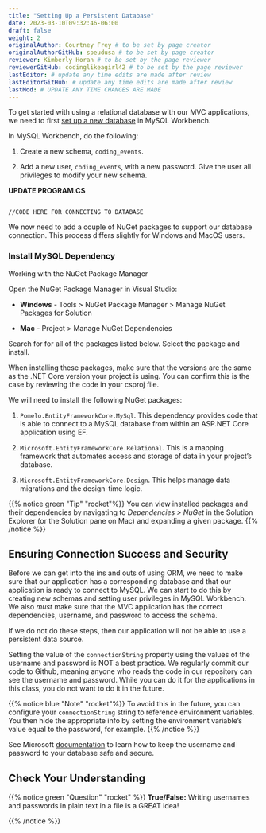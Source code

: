 ```yaml
---
title: "Setting Up a Persistent Database"
date: 2023-03-10T09:32:46-06:00
draft: false
weight: 2
originalAuthor: Courtney Frey # to be set by page creator
originalAuthorGitHub: speudusa # to be set by page creator
reviewer: Kimberly Horan # to be set by the page reviewer
reviewerGitHub: codinglikeagirl42 # to be set by the page reviewer
lastEditor: # update any time edits are made after review
lastEditorGitHub: # update any time edits are made after review
lastMod: # UPDATE ANY TIME CHANGES ARE MADE
---
```

<!-- TODO: Link back to MySQL book for refresher -->
To get started with using a relational database with our MVC applications, we need to first [set up a new database](https://education.launchcode.org/SQL/chapters/mysql-part-1/exercises.html) in MySQL Workbench.

In MySQL Workbench, do the following:

1. Create a new schema, `coding_events`.

1. Add a new user, `coding_events`, with a new password. Give the user all privileges to modify your new schema.


**UPDATE PROGRAM.CS**

```csharp{linenos=table,hl_lines=[],linenostart=1}

//CODE HERE FOR CONNECTING TO DATABASE

```

We now need to add a couple of NuGet packages to support our database connection. This process differs slightly for Windows and MacOS users.

###  Install MySQL Dependency

Working with the NuGet Package Manager

Open the NuGet Package Manager in Visual Studio:

 - **Windows** - Tools > NuGet Package Manager > Manage NuGet Packages for Solution

- **Mac** - Project > Manage NuGet Dependencies

Search for for all of the packages listed below. Select the package and install.

When installing these packages, make sure that the versions are the same as the .NET Core version your project is using. You can confirm this is the case by reviewing the code in your csproj file.

We will need to install the following NuGet packages:

1. `Pomelo.EntityFrameworkCore.MySql`. This dependency provides code that is able to connect to a MySQL database from within an ASP.NET Core application using EF. 

1. `Microsoft.EntityFrameworkCore.Relational`. This is a mapping framework that automates access and storage of data in your project’s database.

1. `Microsoft.EntityFrameworkCore.Design`. This helps manage data migrations and the design-time logic. 

{{% notice green "Tip" "rocket"%}}
   You can view installed packages and their dependencies by navigating to _Dependencies > NuGet_ in the Solution Explorer (or the Solution pane on Mac) and expanding a given package.
{{% /notice %}}


## Ensuring Connection Success and Security

Before we can get into the ins and outs of using ORM, we need to make sure that our application has a corresponding database and that our application is ready to connect to MySQL. We can start to do this by creating new schemas and setting user privileges in MySQL Workbench. We also _must_ make sure that the MVC application has the correct dependencies, username, and password to access the schema.

If we do not do these steps, then our application will not be able to use a persistent data source.

Setting the value of the `connectionString` property using the values of the username and password is NOT a best practice. We regularly commit our code to Github, meaning anyone who reads the code in our repository can see the username and password. While you can do it for the applications in this class, you do not want to do it in the future.

{{% notice blue "Note"  "rocket"%}}
   To avoid this in the future, you can configure your `connectionString` string to reference environment variables. You then hide the appropriate info by setting the environment variable’s value equal to the password, for example.
{{% /notice %}}

See Microsoft [documentation](https://learn.microsoft.com/en-us/aspnet/core/fundamentals/configuration/?view=aspnetcore-6.0#environment-variables) to learn how to keep the username and password to your database safe and secure.

## Check Your Understanding

{{% notice green "Question" "rocket" %}}
   **True/False:** Writing usernames and passwords in plain text in a file is a GREAT idea!

   <!-- ans: False -->
{{% /notice %}}